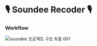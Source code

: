 # 🎙 Soundee Recoder 🎙

### Workflow
![soundee 프로젝트 구조 최종 001](https://user-images.githubusercontent.com/43840561/94346038-e98d1900-0064-11eb-8cf9-68584a39dd10.jpeg)
